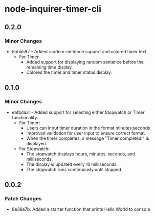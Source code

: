 # node-inquirer-timer-cli

## 0.2.0

### Minor Changes

- 5bb5587 - Added random sentence support and colored timer text
  - For Timer
    - Added support for displaying random sentence before the remaining time display.
    - Colored the timer and timer status display.

## 0.1.0

### Minor Changes

- eafbda3: - Added support for selecting either Stopwatch or Timer functionality.
  - For Timer:
    - Users can input timer duration in the format minutes:seconds
    - Improved validation for user input to ensure correct format.
    - When the timer completes, a message "Timer completed!" is displayed.
  - For Stopwatch:
    - The stopwatch displays hours, minutes, seconds, and milliseconds.
    - The display is updated every 10 milliseconds.
    - The stopwatch runs continuously until stopped.

## 0.0.2

### Patch Changes

- 8e38e7b: Added a starter function that prints Hello World to console
